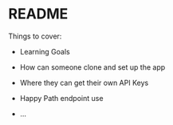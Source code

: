 # README

Things to cover:

* Learning Goals

* How can someone clone and set up the app

* Where they can get their own API Keys

* Happy Path endpoint use

* ...
